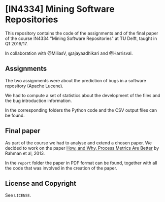 # [IN4334] Mining Software Repositories

This repository contains the code of the assignments and of the final paper of the course IN4334 "Mining Software Repositories" at TU Delft, taught in Q1 2016/17.

In collaboration with @MiliasV, @ajayaadhikari and @Harrisval.

## Assignments

The two assignments were about the prediction of bugs in a software repository (Apache Lucene).

We had to compute a set of statistics about the development of the files and the bug introduction information.

In the corresponding folders the Python code and the CSV output files can be found.

## Final paper

As part of the course we had to analyse and extend a chosen paper. We decided to work on the paper [How, and Why, Process Metrics Are Better](http://dl.acm.org/citation.cfm?id=2486846) by Rahman et al, 2013.

In the `report` folder the paper in PDF format can be found, together with all the code that was involved in the creation of the paper.

## License and Copyright

See `LICENSE`.